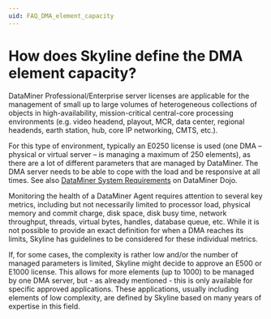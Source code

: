 ```yaml
---
uid: FAQ_DMA_element_capacity
---
```


# How does Skyline define the DMA element capacity?

DataMiner Professional/Enterprise server licenses are applicable for the management of small up to large volumes of heterogeneous collections of objects in high-availability, mission-critical central-core processing environments (e.g. video headend, playout, MCR, data center, regional headends, earth station, hub, core IP networking, CMTS, etc.).

For this type of environment, typically an E0250 license is used (one DMA – physical or virtual server – is managing a maximum of 250 elements), as there are a lot of different parameters that are managed by DataMiner. The DMA server needs to be able to cope with the load and be responsive at all times. See also [DataMiner System Requirements](https://community.dataminer.services/documentation/dataminer-system-requirements/) on DataMiner Dojo.

Monitoring the health of a DataMiner Agent requires attention to several key metrics, including but not necessarily limited to processor load, physical memory and commit charge, disk space, disk busy time, network throughput, threads, virtual bytes, handles, database queue, etc. While it is not possible to provide an exact definition for when a DMA reaches its limits, Skyline has guidelines to be considered for these individual metrics.

If, for some cases, the complexity is rather low and/or the number of managed parameters is limited, Skyline might decide to approve an E500 or E1000 license. This allows for more elements (up to 1000) to be managed by one DMA server, but - as already mentioned - this is only available for specific approved applications. These applications, usually including elements of low complexity, are defined by Skyline based on many years of expertise in this field.
